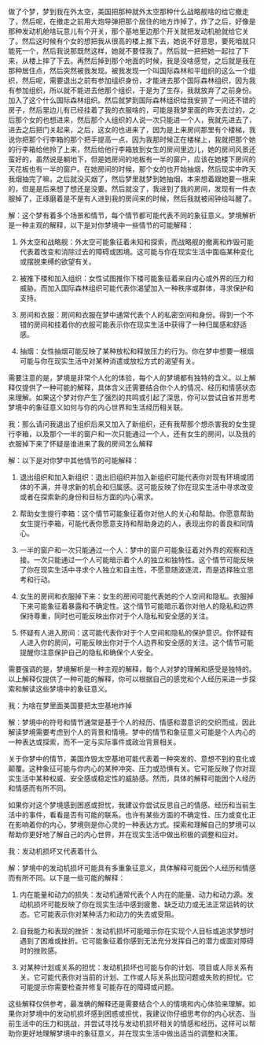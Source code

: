 做了个梦，梦到我在外太空，美国把那种就外太空那种什么战略舰啥的给它撤走了，然后呢，在撤走之前用大炮导弹把那个居住的地方炸掉了，炸了之后，好像是那种发动机舱啥玩意儿有个开关，那个基地里边那个开关就把发动机舱就给它关了。然后这时候有个女的想把我从很高的楼上推下去，她说不好意思，要死咱就只能死一个，然后我说那既然这样，她就不要怪我了。然后就一把把她一起拉了下来，从楼上摔了下去。再然后掉到那个地面的时候，我是没啥感觉，之后就是我在那种居住点，然后突然被我发现。被我发现一个叫国际森林和平组织的这么一个组织，然后呢，需要退出之前有参加组织身份，才能进去那个国际森林组织，因为我有参加组织，所以就不能进去他那个组织，于是为了生存，我就放弃了之前身份。加入了这个什么国际森林组织。然后就梦到国际森林组织给我安排了一间还不错的房子，然后里边儿有已经挂着了我的衣服啥的，可能是我梦里面的昨天去过的，之后那个女的也想进来，然后那个人组织的人说一次只能进一个人，我就先进去了，进去之后把门关起来，之后，这女的也进来了，因为是上来房间那里有个楼梯，我说你把那个行李箱的那个把手提高一点，因为我那时候正在楼梯上，我就把那个她的行李箱给他拎了上来，然后给他行李箱放到女生的房间里边儿，她的房间风景还蛮好的，虽然说是躺地下，但是她房间的地板有一半的窗户，应该在她楼下房间的天花板也有一半的窗户。在她房间的时候，那个女的也开始抽烟，然后现实中昨天我烟抽完了嘛，之后就没买烟了，然后梦里就梦到她抽烟，本来想着跟她要一根来的，但是是后来想了想还是没要。然后就没了，我进到了我的房间，发现有一件衣服掉了，正琢磨着是不是有人进到我的房间来的时候，然后我就被闹钟给叫醒了。

解：这个梦有着多个场景和情节，每个情节都可能代表不同的象征意义。梦境解析是一种主观的解释，以下是对你梦境中一些情节的可能解释：

1. 外太空和战略舰：外太空可能象征着未知和探索，而战略舰的撤离和炸毁可能代表着改变和消除过去的障碍或困境。这可能与你在现实生活中面临某种变化或摆脱束缚的欲望有关。

2. 被推下楼和加入组织：女性试图推你下楼可能象征着来自内心或外界的压力和威胁。而加入国际森林组织可能代表你渴望加入一种秩序或群体，寻求保护和支持。

3. 房间和衣服：房间和衣服在梦中通常代表个人的私密空间和身份。得到一个不错的房间和挂着你的衣服可能表示你在现实生活中获得了一种归属感和舒适感。

4. 抽烟：女性抽烟可能反映了某种放松和释放压力的行为。你在梦中想要一根烟可能与你在现实生活中对某种消遣或放松方式的渴望有关。

需要注意的是，梦境是非常个人化的体验，每个人的梦境都有独特的含义。以上解释仅提供了一种可能的解释，具体含义还需要结合你个人的情况、经历和情感状态来理解。如果这个梦对你产生了强烈的共鸣或引起了深思，你可以尝试自省并思考梦境中的象征意义如何与你的内心世界和生活经历相关联。

我：那么请问我退出了组织后来又加入了新组织，还有我帮那个想杀害我的女生提行李箱，以及那个一半的窗户和一次只能通过一个人，还有女生的房间，以及我的衣服掉下来了怀疑是谁进来了我的房间怎么解释

解：以下是对你梦中其他情节的可能解释：

1. 退出组织和加入新组织：退出旧组织并加入新组织可能代表你对现有环境或团体的不满，并寻求新的机会和归属感。这可能反映了你在现实生活中寻求改变或者在探索新的身份和目标方面的内心需求。

2. 帮助女生提行李箱：这个情节可能象征着你对他人的关心和帮助。你愿意帮助女生提行李箱，可能代表你愿意支持和帮助身边的人，表现出你的善良和同情心。

3. 一半的窗户和一次只能通过一个人：梦中的窗户可能象征着对外界的观察和连接。一次只能通过一个人可能暗示着个人的独立和独特性。这个情节可能反映了你在现实生活中寻求个人独立和自主性，不愿意随波逐流，而是选择独立思考和行动。

4. 女生的房间和衣服掉下来：女生的房间可能代表她的个人空间和隐私。衣服掉下来可能象征着暴露和不确定性。这个情节可能暗示着你对他人的隐私和边界保持尊重，同时也可能反映出你对于个人隐私和安全感的关注。

5. 怀疑有人进入房间：这可能代表你对于个人空间和隐私的保护意识。你怀疑有人进入你的房间，可能反映出你对于个人边界和安全感的关注。这个情节可能提醒你注意保护自己的隐私和确保个人安全。

需要强调的是，梦境解析是一种主观的解释，每个人对梦的理解和感受是独特的。以上解释仅提供了一种可能的解释，你可以根据自己的感觉和个人经历来进一步探索和解读这些梦境中的象征意义。

我：为啥在梦里面美国要把太空基地炸掉

解：梦境中的符号和情节通常是基于个人的经历、情感和潜意识的交织而成，因此解读梦境需要考虑到个人的背景和情境。梦中的情节和象征意义可能是个人内心的一种表达或探索，而不一定与实际事件或政治背景相关。

关于你梦中的情节，美国炸毁太空基地可能代表着一种突发的、意想不到的变化或颠覆。这种象征可能与你内心的某种冲突、压力或恐惧有关。它可能反映了你对现实生活中某种权威、安全感或稳定性的威胁感。然而，具体的解释可能因个人经历和情感而有所不同。

如果你对这个梦境感到困惑或担忧，我建议你尝试反思自己的情感、经历和当前生活中的事件，看看是否有可能的联系。也许有某些方面的不确定性、压力或变化正在影响着你的内心，梦境则是你心灵的一种表达方式。探索和理解自己的梦境可以帮助你更好地了解自己的内心世界，并在现实生活中做出积极的调整和应对。

我：发动机损坏又代表着什么

解：梦境中的发动机损坏可能具有多重象征意义，具体解释可能因个人经历和情感而有所不同。以下是一些可能的解释：

1. 内在能量和动力的损失：发动机通常代表个人内在的能量、动力和动力源。发动机损坏可能反映了你在现实生活中感到疲惫、缺乏动力或无法正常运转的状态。它可能表示你对某种活力和动力的失去或受阻。

2. 自我能力和表现的挫折：发动机损坏可能暗示你在实现个人目标或追求梦想时遇到了困难或挫折。它可能象征着你感到无法充分发挥自己的潜力或面对障碍时的挫败感。

3. 对某种计划或关系的担忧：发动机损坏也可能与你的计划、项目或人际关系有关。它可能代表你对当前的计划、工作或人际关系出现问题或失败的担忧。它可能提示你需要检查并修复可能存在的障碍或问题。

这些解释仅供参考，最准确的解释还是需要结合个人的情境和内心体验来理解。如果你对梦境中的发动机损坏感到困惑或担忧，我建议你仔细思考你的内心状态、当前生活中的压力和挑战，并尝试寻找与发动机损坏相关的情感和经历。这样可以帮助你更好地理解梦境中的象征意义，并在现实生活中做出适当的调整和决策。